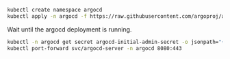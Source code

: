 ```bash
kubectl create namespace argocd
kubectl apply -n argocd -f https://raw.githubusercontent.com/argoproj/argo-cd/stable/manifests/install.yaml
```

Wait until the argocd deployment is running.

```bash
kubectl -n argocd get secret argocd-initial-admin-secret -o jsonpath="{.data.password}" | base64 -d; echo
kubectl port-forward svc/argocd-server -n argocd 8080:443
```